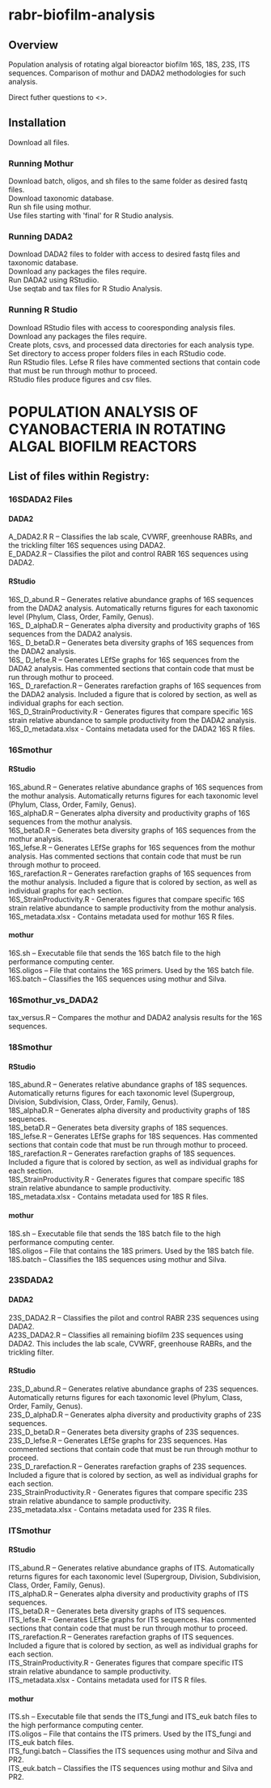 # rabr-biofilm-analysis

## Overview
Population analysis of rotating algal bioreactor biofilm 16S, 18S, 23S, ITS sequences. Comparison of mothur and DADA2 methodologies for such analysis.

Direct futher questions to <>.

## Installation
Download all files.
### Running Mothur
Download batch, oligos, and sh files to the same folder as desired fastq files.\
Download taxonomic database.\
Run sh file using mothur.\
Use files starting with 'final' for R Studio analysis.
### Running DADA2
Download DADA2 files to folder with access to desired fastq files and taxonomic database.\
Download any packages the files require.\
Run DADA2 using RStudiio.\
Use seqtab and tax files for R Studio Analysis.
### Running R Studio
Download RStudio files with access to cooresponding analysis files.\
Download any packages the files require.\
Create plots, csvs, and processed data directories for each analysis type.\
Set directory to access proper folders files in each RStudio code.\
Run RStudio files. Lefse R files have commented sections that contain code that must be run through mothur to proceed.\
RStudio files produce figures and csv files.

# POPULATION ANALYSIS OF CYANOBACTERIA IN ROTATING ALGAL BIOFILM REACTORS

## List of files within Registry:
### 16SDADA2 Files
#### DADA2
A_DADA2.R R – Classifies the lab scale, CVWRF, greenhouse RABRs, and the trickling filter 16S sequences using DADA2.\
E_DADA2.R – Classifies the pilot and control RABR 16S sequences using DADA2.
#### RStudio
16S_D_abund.R – Generates relative abundance graphs of 16S sequences from the DADA2 analysis. Automatically returns figures for each taxonomic level (Phylum, Class, Order, Family, Genus).\
16S_ D_alphaD.R – Generates alpha diversity and productivity graphs of 16S sequences from the DADA2 analysis.\
16S_ D_betaD.R – Generates beta diversity graphs of 16S sequences from the DADA2 analysis.\
16S_ D_lefse.R – Generates LEfSe graphs for 16S sequences from the DADA2 analysis. Has commented sections that contain code that must be run through mothur to proceed.\
16S_ D_rarefaction.R – Generates rarefaction graphs of 16S sequences from the DADA2 analysis. Included a figure that is colored by section, as well as individual graphs for each section.\
16S_D_StrainProductivity.R - Generates figures that compare specific 16S strain relative abundance to sample productivity from the DADA2 analysis.\
16S_D_metadata.xlsx - Contains metadata used for the DADA2 16S R files.
### 16Smothur
#### RStudio
16S_abund.R – Generates relative abundance graphs of 16S sequences from the mothur analysis. Automatically returns figures for each taxonomic level (Phylum, Class, Order, Family, Genus).\
16S_alphaD.R – Generates alpha diversity and productivity graphs of 16S sequences from the mothur analysis.\
16S_betaD.R – Generates beta diversity graphs of 16S sequences from the mothur analysis.\
16S_lefse.R – Generates LEfSe graphs for 16S sequences from the mothur analysis. Has commented sections that contain code that must be run through mothur to proceed.\
16S_rarefaction.R – Generates rarefaction graphs of 16S sequences from the mothur analysis. Included a figure that is colored by section, as well as individual graphs for each section.\
16S_StrainProductivity.R - Generates figures that compare specific 16S strain relative abundance to sample productivity from the mothur analysis.\
16S_metadata.xlsx - Contains metadata used for mothur 16S R files.
#### mothur
16S.sh – Executable file that sends the 16S batch file to the high performance computing center.\
16S.oligos – File that contains the 16S primers. Used by the 16S batch file.\
16S.batch – Classifies the 16S sequences using mothur and Silva.
### 16Smothur_vs_DADA2
tax_versus.R – Compares the mothur and DADA2 analysis results for the 16S sequences.
### 18Smothur
#### RStudio
18S_abund.R – Generates relative abundance graphs of 18S sequences. Automatically returns figures for each taxonomic level (Supergroup, Division, Subdivision, Class, Order, Family, Genus).\
18S_alphaD.R – Generates alpha diversity and productivity graphs of 18S sequences.\
18S_betaD.R – Generates beta diversity graphs of 18S sequences.\
18S_lefse.R – Generates LEfSe graphs for 18S sequences. Has commented sections that contain code that must be run through mothur to proceed.\
18S_rarefaction.R – Generates rarefaction graphs of 18S sequences. Included a figure that is colored by section, as well as individual graphs for each section.\
18S_StrainProductivity.R - Generates figures that compare specific 18S strain relative abundance to sample productivity.\
18S_metadata.xlsx - Contains metadata used for 18S R files.
#### mothur
18S.sh – Executable file that sends the 18S batch file to the high performance computing center.\
18S.oligos – File that contains the 18S primers. Used by the 18S batch file.\
18S.batch – Classifies the 18S sequences using mothur and Silva.
### 23SDADA2
#### DADA2
23S_DADA2.R – Classifies the pilot and control RABR 23S sequences using DADA2.\
A23S_DADA2.R – Classifies all remaining biofilm 23S sequences using DADA2. This includes the lab scale, CVWRF, greenhouse RABRs, and the trickling filter.
#### RStudio
23S_D_abund.R – Generates relative abundance graphs of 23S sequences. Automatically returns figures for each taxonomic level (Phylum, Class, Order, Family, Genus).\
23S_D_alphaD.R – Generates alpha diversity and productivity graphs of 23S sequences.\
23S_D_betaD.R – Generates beta diversity graphs of 23S sequences.\
23S_D_lefse.R – Generates LEfSe graphs for 23S sequences. Has commented sections that contain code that must be run through mothur to proceed.\
23S_D_rarefaction.R – Generates rarefaction graphs of 23S sequences. Included a figure that is colored by section, as well as individual graphs for each section.\
23S_StrainProductivity.R - Generates figures that compare specific 23S strain relative abundance to sample productivity.\
23S_metadata.xlsx - Contains metadata used for 23S R files.
### ITSmothur
#### RStudio
ITS_abund.R – Generates relative abundance graphs of ITS. Automatically returns figures for each taxonomic level (Supergroup, Division, Subdivision, Class, Order, Family, Genus).\
ITS_alphaD.R – Generates alpha diversity and productivity graphs of ITS sequences.\
ITS_betaD.R – Generates beta diversity graphs of ITS sequences.\
ITS_lefse.R – Generates LEfSe graphs for ITS sequences. Has commented sections that contain code that must be run through mothur to proceed.\
ITS_rarefaction.R – Generates rarefaction graphs of ITS sequences. Included a figure that is colored by section, as well as individual graphs for each section.\
ITS_StrainProductivity.R - Generates figures that compare specific ITS strain relative abundance to sample productivity.\
ITS_metadata.xlsx - Contains metadata used for ITS R files.
#### mothur
ITS.sh – Executable file that sends the ITS_fungi and ITS_euk batch files to the high performance computing center.\
ITS.oligos – File that contains the ITS primers. Used by the ITS_fungi and ITS_euk batch files.\
ITS_fungi.batch – Classifies the ITS sequences using mothur and Silva and PR2.\
ITS_euk.batch – Classifies the ITS sequences using mothur and Silva and PR2.
